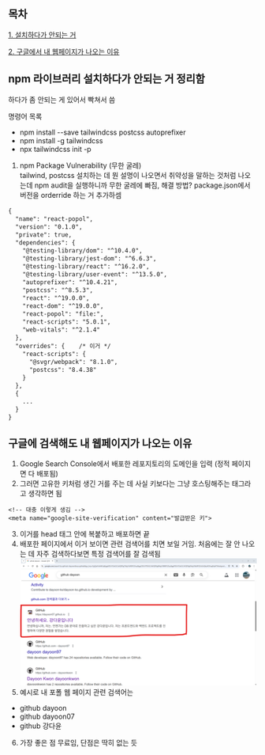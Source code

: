## 목차
[1. 설치하다가 안되는 거](#npm-라이브러리-설치하다가-안되는-거-정리함)

[2. 구글에서 내 웹페이지가 나오는 이유](#구글에-검색해도-내-웹페이지가-나오는-이유)

## npm 라이브러리 설치하다가 안되는 거 정리함

하다가 좀 안되는 게 있어서 빡쳐서 씀

명령어 목록
- npm install --save tailwindcss postcss autoprefixer
- npm install -g tailwindcss
- npx tailwindcss init -p

1. npm Package Vulnerability (무한 굴레) <br>
    tailwind, postcss 설치하는 데 뭔 설명이 나오면서 취약성을
    말하는 것처럼 나오는데 npm audit을 실행하니까 무한 굴레에 빠짐, 
    해결 방법? package.json에서 버전을 orderride 하는 거 추가하셈 
```
{
  "name": "react-popol",
  "version": "0.1.0",
  "private": true,
  "dependencies": {
    "@testing-library/dom": "^10.4.0",
    "@testing-library/jest-dom": "^6.6.3",
    "@testing-library/react": "^16.2.0",
    "@testing-library/user-event": "^13.5.0",
    "autoprefixer": "^10.4.21",
    "postcss": "^8.5.3",
    "react": "^19.0.0",
    "react-dom": "^19.0.0",
    "react-popol": "file:",
    "react-scripts": "5.0.1",
    "web-vitals": "^2.1.4"
  },
  "overrides": {    /* 이거 */
    "react-scripts": {
      "@svgr/webpack": "8.1.0",
      "postcss": "8.4.38"
    }
  },
  {
    ...
  }
}

```

## 구글에 검색해도 내 웹페이지가 나오는 이유

1. Google Search Console에서 배포한 레포지토리의 도메인을 입력 (정적 페이지면 다 배포됨)
2. 그러면 고유한 키처럼 생긴 거를 주는 데 사실 키보다는 그냥 호스팅해주는 태그라고 생각하면 됨
```
<!-- 대충 이렇게 생김 -->
<meta name="google-site-verification" content="발급받은 키">
``` 
3. 이거를 head 태그 안에 복붙하고 배포하면 끝
4.  배포한 페이지에서 이거 보이면 관련 검색어를 치면 보일 거임. 처음에는 잘 안 나오는 데 자주 검색하다보면 특정 검색어를 잘 검색됨
![](/public/img/검색결과.png)
5. 예시로 내 포폴 웹 페이지 관련 검색어는 

- github dayoon
- github dayoon07
- github 강다윤

6. 가장 좋은 점 무료임, 단점은 딱히 없는 듯
